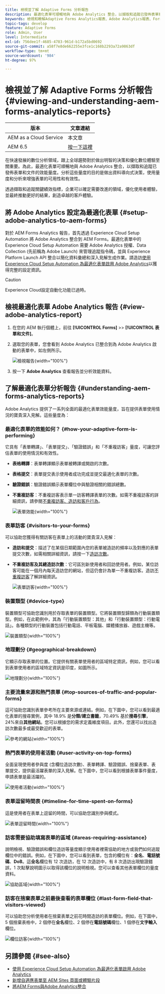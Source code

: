 ```yaml
---
title: 檢視並了解 Adaptive Forms 分析報告
description: 最適化表單可順暢地與 Adobe Analytics 整合，以擷取和追蹤已發佈表單和文件的效能量度。
keywords: 檢視和瞭解Adaptive Forms Analytics報表、Adobe Analytics報表、Forms Analytics報表
topic-tags: develop
feature: Adaptive Forms
role: Admin, User
level: Intermediate
exl-id: 756dee1f-4685-4783-961d-b172a5bd0692
source-git-commit: a58f7e8de662255e3fce1c168b2293a72a9863df
workflow-type: tm+mt
source-wordcount: '984'
ht-degree: 97%

---
```


# 檢視並了解 Adaptive Forms 分析報告 {#viewing-and-understanding-aem-forms-analytics-reports}

| 版本 | 文章連結 |
| -------- | ---------------------------- |
| AEM as a Cloud Service  | 本文章 |
| AEM 6.5 | [按一下這裡](https://experienceleague.adobe.com/docs/experience-manager-65/forms/integrate-aem-forms-with-experience-cloud-solutions/view-understand-aem-forms-analytics-reports.html) |

在快速發展的數位分析領域，跟上全球趨勢對於做出明智的決策和優化數位體驗至關重要。為此，最適化表單可順暢地與 Adobe Analytics 整合，以擷取和追蹤已發佈表單和文件的效能量度。分析這些量度的目的是做出資料導向式決策，使用量度和分析來增強表單的可用性和有效性。

透過擷取和追蹤關鍵績效指標，企業可以確定需要改進的領域，優化使用者體驗，並最終推動更好的結果，創造卓越的客戶體驗。

## 將 Adobe Analytics 設定為最適化表單 {#setup-adobe-analytics-to-aem-forms}

對於 AEM Forms Analytics 報告，首先透過 Experience Cloud Setup Automation 將 Adobe Analytics 整合到 AEM Forms。最適化表單中的 Experience Cloud Setup Automation 需要 Adobe Analytics 授權、Data Collection (先前稱為 Adobe Launch) 來管理追蹤指令碼，並與 Experience Platform Launch API 整合以簡化資料彙總和深入見解生成作業。請造訪[使用 Experience Cloud Setup Automation 為最適化表單啟用 Adobe Analytics](/help/forms/enable-adobe-analytics-adaptive-form-using-experience-cloud-setup-automation.md)以獲得完整的設定資訊。

>[!CAUTION]
>
>Experience Cloud設定自動化功能已過時。


## 檢視最適化表單 Adobe Analytics 報告 {#view-adobe-analytics-report}

1. 在您的 AEM 執行個體上，前往 **[!UICONTROL Forms]** >> **[!UICONTROL 表單和文件]**。
1. 選取您的表單，您會看到  Adobe Analytics 已整合到為 Adobe Analytics 啟動的表單中，如左側所示。

   ![檢視報告](assets/activ-aa.png){width="100%"}

1. 按一下 **Adobe Analytics** 查看報告並分析效能資料。

## 了解最適化表單分析報告 {#understanding-aem-forms-analytics-reports}

Adobe Analytics 提供了一系列全面的最適化表單效能量度，旨在提供表單使用情況的寶貴深入見解。這些量度為：

### **最適化表單的效能如何？** {#how-your-adaptive-form-is-performing}

它具有「表單轉譯」、「表單提交」、「驗證錯誤」和「不重複訪客」量度，可讓您評估表單的使用情況和有效性。

* **表格轉譯**：表單轉譯顯示表單被轉譯或開啟的次數。

* **表格提交**：表單提交表示使用者成功完成並提交最適化表單的次數。

* **驗證錯誤**：驗證錯誤顯示表單欄位中與驗證相關的錯誤總數。

* **不重複訪客**：不重複訪客表示單一訪客轉譯表單的次數。如需不重複訪客的詳細資訊，請參閱[不重複訪客、造訪和客戶行為](https://experienceleague.adobe.com/docs/analytics/components/metrics/visits.html?lang=zh-Hant)。

  ![表單效能](assets/forms-performance.png){width="100%"}

### **表單訪客** {#visitors-to-your-forms}

可以協助您獲得有關訪客在表單上的活動的寶貴深入見解：

* **造訪和提交**：描述了在某個日期範圍內您的表單被造訪的頻率以及對應的表單提交次數，如需相關詳細資訊，請按一下[造訪次數](https://experienceleague.adobe.com/docs/analytics/components/metrics/visits.html?lang=zh-Hant)。
* **不重複訪客及其總造訪次數**：它可區別新使用者和回訪使用者。例如，某位訪客可能在一個月內每天造訪您的網站，但這仍會計為單一不重複訪客。造訪[不重複訪客](https://experienceleague.adobe.com/docs/analytics/components/metrics/unique-visitors.html)了解詳細資訊。

  ![表單訪客](assets/forms-visitors.png){width="100%"}

### **裝置類型** {#device-type}

裝置類型可協助您識別用於存取表單的裝置類型。它將裝置類型歸類為行動裝置類型。例如，在此範例中，其為「行動裝置類型：其他」和「行動裝置類型：行動電話」。各種類型的行動裝置包括行動電話、平板電腦、媒體播放器、遊戲主機等。

![裝置類型](assets/device-type.png){width="100%"}

### **地理劃分** {#geographical-breakdown}

它顯示存取表單的位置。它提供有關表單使用者的區域特定資訊，例如，您可以看到表單使用者的區域特定資訊是印度，如圖所示。

![地理劃分](assets/geographical-breakdown.png){width="100%"}

### **主要流量來源和熱門表單** {#top-sources-of-traffic-and-popular-forms}

這可協助您識別表單參考所在主要來源或連結。例如，在下圖中，您可以看到最適化表單的搜尋實例，其中 18.9% 是&#x200B;**分類/建立書籤**，70.49% 基於&#x200B;**搜尋引擎**，24%來自&#x200B;**其他網站**。您可以根據您的需求定義維度項目。此外，您還可以找出造訪次數最多或最受歡迎的表單。

![參考的網站](assets/referred-sites.png){width="100%"}

### **熱門表單的使用者活動** {#user-activity-on-top-forms}

全面呈現使用者參與度 (含欄位造訪次數)、表單轉譯、驗證錯誤、捨棄表單、表單提交，提供最活躍表單的深入見解。在下圖中，您可以看到根據表單事件量度，申請表單是最活躍的。

![使用者活動](assets/user-activity.png){width="100%"}

### **表單逗留時間表** {#timeline-for-time-spent-on-forms}

這是使用者在表單上逗留的時間，可以協助您識別參與模式。

![表單逗留時間](assets/time-spent-on-forms.png){width="100%"}

### **訪客需要協助填寫表單的區域** {#areas-requiring-assistance}

說明檢視、驗證錯誤和欄位造訪等量度顯示使用者裡需協助的地方或我們如何追蹤欄位中的錯誤。例如，在下圖中，您可以看到表單，包含的欄位有：**全名**、**電話號碼**、**DoB**。這&#x200B;**全名**&#x200B;欄位有 12 次造訪，在 12 次造訪中，有 8 次造訪出現驗證錯誤，1 次點擊說明圖示以取得該欄位的說明檢視。您可以查看其他表單欄位的量度資料。

![協助區域](assets/assisting-areas.png){width="100%"}

### **訪客在捨棄表單之前最後查看的表單欄位** {#last-form-field-that-visitors-viewed}

可以協助您分析使用者在捨棄表單之前花時間造訪的表單欄位。例如，在下圖中，5 個捨棄表格中，2 個停在&#x200B;**全名**&#x200B;欄位、2 個停在&#x200B;**電話號碼**&#x200B;欄位、1 個停在&#x200B;**文字輸入**&#x200B;欄位。

![欄位訪客](assets/field-visitors.png){width="100%"}

## 另請參閱 {#see-also}

* [使用 Experience Cloud Setup Automation 為最適化表單啟用 Adobe Analytics](/help/forms/enable-adobe-analytics-adaptive-form-using-experience-cloud-setup-automation.md)
* [新增自適應表單至 AEM Sites 頁面或體驗片段](/help/forms/create-or-add-an-adaptive-form-to-aem-sites-page.md)
* [將AEM Forms與Adobe Analytics整合](/help/forms/integrate-aem-forms-with-adobe-analytics.md)
